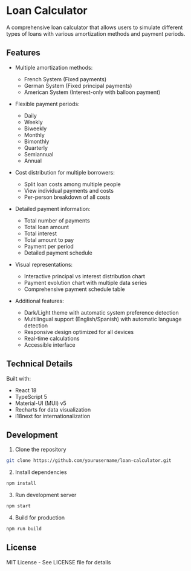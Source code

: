 # Loan Calculator

A comprehensive loan calculator that allows users to simulate different types of loans with various amortization methods and payment periods.

## Features

- Multiple amortization methods:
  - French System (Fixed payments)
  - German System (Fixed principal payments)
  - American System (Interest-only with balloon payment)

- Flexible payment periods:
  - Daily
  - Weekly
  - Biweekly
  - Monthly
  - Bimonthly
  - Quarterly
  - Semiannual
  - Annual

- Cost distribution for multiple borrowers:
  - Split loan costs among multiple people
  - View individual payments and costs
  - Per-person breakdown of all costs

- Detailed payment information:
  - Total number of payments
  - Total loan amount
  - Total interest
  - Total amount to pay
  - Payment per period
  - Detailed payment schedule

- Visual representations:
  - Interactive principal vs interest distribution chart
  - Payment evolution chart with multiple data series
  - Comprehensive payment schedule table

- Additional features:
  - Dark/Light theme with automatic system preference detection
  - Multilingual support (English/Spanish) with automatic language detection
  - Responsive design optimized for all devices
  - Real-time calculations
  - Accessible interface

## Technical Details

Built with:
- React 18
- TypeScript 5
- Material-UI (MUI) v5
- Recharts for data visualization
- i18next for internationalization

## Development

1. Clone the repository
```bash
git clone https://github.com/yourusername/loan-calculator.git
```

2. Install dependencies
```bash
npm install
```

3. Run development server
```bash
npm start
```

4. Build for production
```bash
npm run build
```

## License

MIT License - See LICENSE file for details
